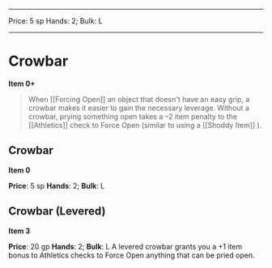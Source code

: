 
---
Price: 5 sp
Hands: 2;
Bulk: L


---

# Crowbar

**Item 0+**

> When [[Forcing Open]] an object that doesn't have an easy grip, a crowbar makes it easier to gain the necessary leverage. Without a crowbar, prying something open takes a –2 item penalty to the [[Athletics]] check to Force Open (similar to using a [[Shoddy Item]] ).

## Crowbar

**Item 0**

**Price**: 5 sp
**Hands**: 2;
**Bulk**: L


## Crowbar (Levered)

**Item 3**

**Price**: 20 gp
**Hands**: 2;
**Bulk**: L
A levered crowbar grants you a +1 item bonus to Athletics checks to Force Open anything that can be pried open.
